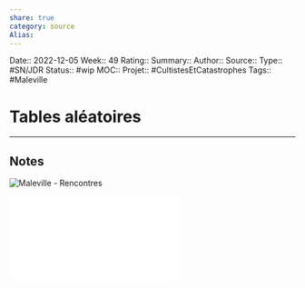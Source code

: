 ```yaml
---
share: true 
category: source
Alias:
---
```

Date:: 2022-12-05
Week:: 49
Rating::
Summary:: 
Author::
Source:: 
Type:: #SN/JDR 
Status:: #wip 
MOC::
Projet:: #CultistesEtCatastrophes 
Tags:: #Maleville

# Tables aléatoires


***

## Notes

![Maleville - Rencontres](Maleville%20-%20Rencontres)

![Lieux](Lieux.md)